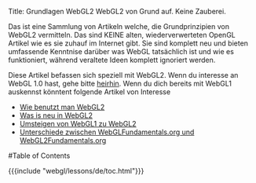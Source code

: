 Title: Grundlagen WebGL2
WebGL2 von Grund auf. Keine Zauberei.

Das ist eine Sammlung von Artikeln welche, die Grundprinzipien von WebGL2 vermitteln. Das sind KEINE alten, wiederverwerteten OpenGL Artikel wie es sie zuhauf im Internet gibt. Sie sind komplett neu und bieten umfassende Kenntnise darüber was WebGL tatsächlich ist und wie es funktioniert, während veraltete Ideen komplett ignoriert werden.

Diese Artikel befassen sich speziell mit WebGL2. Wenn du interesse an WebGL 1.0 hast, gehe bitte [heirhin](http://webglfundamentals.org). Wenn du dich bereits mit WebGL1 auskennst könntent folgende Artikel von Interesse

<ul>
<li><a href="/webgl/lessons/de/webgl-getting-webgl2.html">Wie benutzt man WebGL2</a></li>
<li><a href="/webgl/lessons/de/webgl2-whats-new.html">Was is neu in WebGL2</a></li>
<li><a href="/webgl/lessons/de/webgl1-to-webgl2.html">Umsteigen von WebGL1 zu WebGL2</a></li>
<li><a href="/webgl/lessons/de/webgl1-to-webgl2-fundamentals.html">Unterschiede zwischen WebGLFundamentals.org und WebGL2Fundamentals.org</a></li>
</ul>

#Table of Contents

{{{include "webgl/lessons/de/toc.html"}}}


<!--

{{{table_of_contents}}}

-->